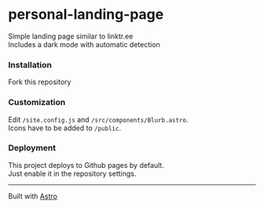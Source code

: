 # personal-landing-page

Simple landing page similar to linktr.ee  
Includes a dark mode with automatic detection

### Installation

Fork this repository

### Customization

Edit `/site.config.js` and `/src/components/Blurb.astro`.  
Icons have to be added to `/public`.

### Deployment

This project deploys to Github pages by default.  
Just enable it in the repository settings.

---

Built with [Astro](https://astro.build)
